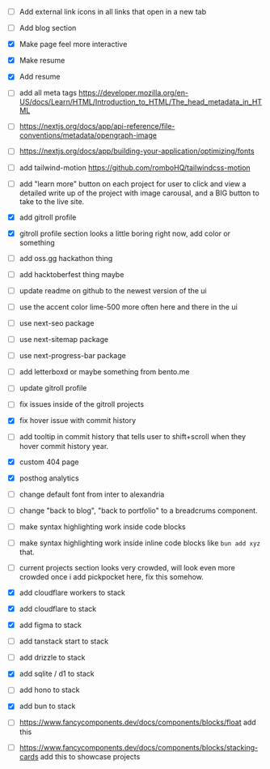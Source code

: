 - [ ] Add external link icons in all links that open in a new tab
- [ ] Add blog section
- [x] Make page feel more interactive
- [x] Make resume
- [x] Add resume
- [ ] add all meta tags https://developer.mozilla.org/en-US/docs/Learn/HTML/Introduction_to_HTML/The_head_metadata_in_HTML
- [ ] https://nextjs.org/docs/app/api-reference/file-conventions/metadata/opengraph-image
- [ ] https://nextjs.org/docs/app/building-your-application/optimizing/fonts
- [ ] add tailwind-motion https://github.com/romboHQ/tailwindcss-motion
- [ ] add "learn more" button on each project for user to click and view a detailed write up of the project with image carousal, and a BIG button to take to the live site.
- [x] add gitroll profile
- [x] gitroll profile section looks a little boring right now, add color or something
- [ ] add oss.gg hackathon thing
- [ ] add hacktoberfest thing maybe
- [ ] update readme on github to the newest version of the ui
- [ ] use the accent color lime-500 more often here and there in the ui

- [ ] use next-seo package
- [ ] use next-sitemap package
- [ ] use next-progress-bar package
- [ ] add letterboxd or maybe something from bento.me
- [ ] update gitroll profile
- [ ] fix issues inside of the gitroll projects
- [x] fix hover issue with commit history
- [ ] add tooltip in commit history that tells user to shift+scroll when they hover commit history year.
- [x] custom 404 page
- [x] posthog analytics
- [ ] change default font from inter to alexandria
- [ ] change "back to blog", "back to portfolio" to a breadcrums component.
- [ ] make syntax highlighting work inside code blocks
- [ ] make syntax highlighting work inside inline code blocks like `bun add xyz` that.
- [ ] current projects section looks very crowded, will look even more crowded once i add pickpocket here, fix this somehow.
- [x] add cloudflare workers to stack
- [x] add cloudflare to stack
- [x] add figma to stack
- [ ] add tanstack start to stack
- [ ] add drizzle to stack
- [x] add sqlite / d1 to stack
- [ ] add hono to stack
- [x] add bun to stack
- [ ] https://www.fancycomponents.dev/docs/components/blocks/float add this
- [ ] https://www.fancycomponents.dev/docs/components/blocks/stacking-cards add this to showcase projects